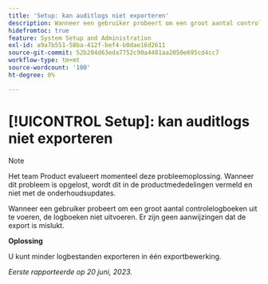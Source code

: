 ```yaml
---
title: 'Setup: kan auditlogs niet exporteren'
description: Wanneer een gebruiker probeert om een groot aantal controlelogboeken uit te voeren, de logboeken niet uitvoeren. Er zijn geen aanwijzingen dat de export is mislukt.
hidefromtoc: true
feature: System Setup and Administration
exl-id: a9a7b551-58ba-412f-bef4-b0dae16d2611
source-git-commit: 52b204d63eda7752c90a4481aa2050e695cd4cc7
workflow-type: tm+mt
source-wordcount: '100'
ht-degree: 0%

---
```


# [!UICONTROL Setup]: kan auditlogs niet exporteren

>[!NOTE]
>
>Het team Product evalueert momenteel deze probleemoplossing. Wanneer dit probleem is opgelost, wordt dit in de productmededelingen vermeld en niet met de onderhoudsupdates.

Wanneer een gebruiker probeert om een groot aantal controlelogboeken uit te voeren, de logboeken niet uitvoeren. Er zijn geen aanwijzingen dat de export is mislukt.

**Oplossing**

U kunt minder logbestanden exporteren in één exportbewerking.

_Eerste rapporteerde op 20 juni, 2023._

